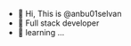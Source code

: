 - 👋 Hi, This is @anbu01selvan
- 👀  Full stack developer 
- 🌱 learning ...
<!---
anbu01selvan/anbu01selvan is a ✨ special ✨ repository because its `README.md` (this file) appears on your GitHub profile.
You can click the Preview link to take a look at your changes.
--->
